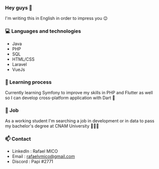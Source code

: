 ### Hey guys 👋

<!--
**rafaelvda/rafaelvda** is a ✨ _special_ ✨ repository because its `README.md` (this file) appears on your GitHub profile.

Here are some ideas to get you started:

- 🔭 I’m currently working on ...
- 🌱 I’m currently learning ...
- 👯 I’m looking to collaborate on ...
- 🤔 I’m looking for help with ...
- 💬 Ask me about ...
- 📫 How to reach me: ...
- 😄 Pronouns: ...
- ⚡ Fun fact: ...
-->

I'm writing this in English in order to impress you 😉

### 💻 Languages and technologies

- Java
- PHP
- SQL
- HTML/CSS
- Laravel
- VueJs

### 🌱 Learning process

Currently learning Symfony to improve my skills in PHP and Flutter as well so I can develop cross-platform application with Dart 📱

### 🤔 Job

As a working student I'm searching a job in development or in data to pass my bachelor's degree at CNAM University 👨🏻‍🎓

### 📫 Contact

- LinkedIn : Rafael MICO
- Email : rafaelvmico@gmail.com
- Discord : Papi #2771
